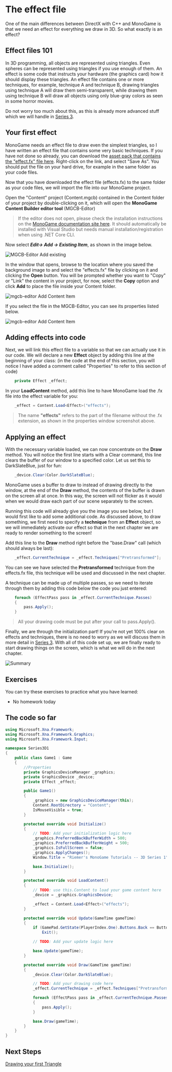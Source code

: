 # The effect file

One of the main differences between DirectX with C++ and MonoGame is that we need an effect for everything we draw in 3D. So what exactly is an effect?

## Effect files 101

In 3D programming, all objects are represented using triangles. Even spheres can be represented using triangles if you use enough of them. An effect is some code that instructs your hardware (the graphics card) how it should display these triangles. An effect file contains one or more techniques, for example, technique A and technique B, drawing triangles using technique A will draw them semi-transparent, while drawing them using technique B will draw all objects using only blue-gray colors as seen in some horror movies.

Do not worry too much about this, as this is already more advanced stuff which we will handle in [Series 3](Riemers3DXNA3hlsloverview.md).

## Your first effect

MonoGame needs an effect file to draw even the simplest triangles, so I have written an effect file that contains some very basic techniques. If you have not done so already, you can download the [asset pack that contains the "effect.fx" file here](https://github.com/SimonDarksideJ/XNAGameStudio/raw/archive/Samples/Riemers/3D%20Series1%20-%20Terrain%20-%20Assets.zip?raw=true). Right-click on the link, and select "Save As". You should put the file on your hard drive, for example in the same folder as your code files.

Now that you have downloaded the effect file (effects.fx) to the same folder as your code files, we will import the file into our MonoGame project.

Open the "Content" project (Content.mgcb) contained in the Content folder of your project by double-clicking on it, which will open the **MonoGame Content Builder editor tool** (MGCB-Editor)

> If the editor does not open, please check the installation instructions on the [MonoGame documentation site here](https://docs.monogame.net/articles/tools/mgcb_editor.html). It should automatically be installed with Visual Studio but needs manual installation/registration when using .NET Core CLI.

Now select ***Edit-> Add -> Existing Item***, as shown in the image below.

![MGCB-Editor Add existing](https://github.com/simondarksidej/XNAGameStudio/raw/archive/Images/Riemers/3DXNA1-02Effect1.png?raw=true)

In the window that opens, browse to the location where you saved the background image to and select the "effects.fx" file by clicking on it and clicking the **Open** button. You will be prompted whether you want to "Copy" or "Link" the content in your project, for now, select the **Copy** option and click **Add** to place the file inside your Content folder.

![mgcb-editor Add Content Item](https://github.com/simondarksidej/XNAGameStudio/raw/archive/Images/Riemers/3DXNA1-02Effect2.png?raw=true)

If you select the file in the MGCB-Editor, you can see its properties listed below.

![mgcb-editor Add Content Item](https://github.com/simondarksidej/XNAGameStudio/raw/archive/Images/Riemers/3DXNA1-02Effect3.png?raw=true)

## Adding effects into code

Next, we will link this effect file to a variable so that we can actually use it in our code. We will declare a new **Effect** object by adding this line at the beginning of your class: (in the code at the end of this section, you will notice I have added a comment called "Properties" to refer to this section of code)

```csharp
    private Effect _effect;
```

In your **LoadContent** method, add this line to have MonoGame load the .fx file into the effect variable for you:

```csharp
    _effect = Content.Load<Effect>("effects");
```

> The name **"effects"** refers to the part of the filename without the .fx extension, as shown in the properties window screenshot above.

## Applying an effect

With the necessary variable loaded, we can now concentrate on the **Draw** method. You will notice the first line starts with a Clear command, this line clears the buffer of our window to a specified color. Let us set this to DarkSlateBlue, just for fun:

```csharp
    _device.Clear(Color.DarkSlateBlue);
```

MonoGame uses a buffer to draw to instead of drawing directly to the window, at the end of the **Draw** method, the contents of the buffer is drawn on the screen all at once. In this way, the screen will not flicker as it would when we would draw each part of our scene separately to the screen.

Running this code will already give you the image you see below, but I would first like to add some additional code. As discussed above, to draw something, we first need to specify a **technique** from an **Effect** object, so we will immediately activate our effect so that in the next chapter we are ready to render something to the screen! 

Add this line to the **Draw** method right before the "base.Draw" call (which should always be last):

```csharp
    _effect.CurrentTechnique = _effect.Techniques["Pretransformed"];
```

You can see we have selected the **Pretransformed** technique from the effects.fx file, this technique will be used and discussed in the next chapter.

A technique can be made up of multiple passes, so we need to iterate through them by adding this code below the code you just entered:

```csharp
    foreach (EffectPass pass in _effect.CurrentTechnique.Passes)
    {
        pass.Apply();
    }
```

> All your drawing code must be put after your call to pass.Apply().

Finally, we are through the initialization part! If you’re not yet 100% clear on effects and techniques, there is no need to worry as we will discuss them in more detail in [Series 3](Riemers3DXNA3hlsloverview.md). With all of this code set up, we are finally ready to start drawing things on the screen, which is what we will do in the next chapter.

![Summary](https://github.com/simondarksidej/XNAGameStudio/raw/archive/Images/Riemers/3DXNA1-02Effect4.png?raw=true)

## Exercises

You can try these exercises to practice what you have learned:

- No homework today

## The code so far

```csharp
using Microsoft.Xna.Framework;
using Microsoft.Xna.Framework.Graphics;
using Microsoft.Xna.Framework.Input;

namespace Series3D1
{
    public class Game1 : Game
    {
        //Properties
        private GraphicsDeviceManager _graphics;
        private GraphicsDevice _device;
        private Effect _effect;

        public Game1()
        {
            _graphics = new GraphicsDeviceManager(this);
            Content.RootDirectory = "Content";
            IsMouseVisible = true;
        }

        protected override void Initialize()
        {
            // TODO: Add your initialization logic here
            _graphics.PreferredBackBufferWidth = 500;
            _graphics.PreferredBackBufferHeight = 500;
            _graphics.IsFullScreen = false;
            _graphics.ApplyChanges();
            Window.Title = "Riemer's MonoGame Tutorials -- 3D Series 1";

            base.Initialize();
        }

        protected override void LoadContent()
        {
            // TODO: use this.Content to load your game content here
            _device = _graphics.GraphicsDevice;

            _effect = Content.Load<Effect>("effects");
        }

        protected override void Update(GameTime gameTime)
        {
            if (GamePad.GetState(PlayerIndex.One).Buttons.Back == ButtonState.Pressed || Keyboard.GetState().IsKeyDown(Keys.Escape))
                Exit();

            // TODO: Add your update logic here

            base.Update(gameTime);
        }

        protected override void Draw(GameTime gameTime)
        {
            _device.Clear(Color.DarkSlateBlue);

            // TODO: Add your drawing code here
            _effect.CurrentTechnique = _effect.Techniques["Pretransformed"];

            foreach (EffectPass pass in _effect.CurrentTechnique.Passes)
            {
                pass.Apply();
            }

            base.Draw(gameTime);
        }
    }
}
```

## Next Steps

[Drawing your first Triangle](Riemers3DXNA1Terrain03triangles)
